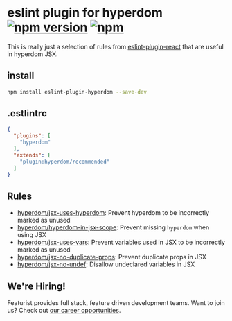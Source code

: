 # eslint plugin for hyperdom [![npm version](https://img.shields.io/npm/v/eslint-plugin-hyperdom.svg)](https://www.npmjs.com/package/eslint-plugin-hyperdom) [![npm](https://img.shields.io/npm/dm/eslint-plugin-hyperdom.svg)](https://www.npmjs.com/package/eslint-plugin-hyperdom)

This is really just a selection of rules from [eslint-plugin-react](https://github.com/yannickcr/eslint-plugin-react) that are useful in hyperdom JSX.

## install

```bash
npm install eslint-plugin-hyperdom --save-dev
```

## .estlintrc

```json
{
  "plugins": [
    "hyperdom"
  ],
  "extends": [
    "plugin:hyperdom/recommended"
  ]
}
```

## Rules

* [hyperdom/jsx-uses-hyperdom](https://github.com/yannickcr/eslint-plugin-react/blob/master/docs/rules/jsx-uses-react.md): Prevent hyperdom to be incorrectly marked as unused
* [hyperdom/hyperdom-in-jsx-scope](https://github.com/yannickcr/eslint-plugin-react/blob/master/docs/rules/react-in-jsx-scope.md): Prevent missing `hyperdom` when using JSX
* [hyperdom/jsx-uses-vars](https://github.com/yannickcr/eslint-plugin-react/blob/master/docs/rules/jsx-uses-vars.md): Prevent variables used in JSX to be incorrectly marked as unused
* [hyperdom/jsx-no-duplicate-props](https://github.com/yannickcr/eslint-plugin-react/blob/master/docs/rules/jsx-no-duplicate-props.md): Prevent duplicate props in JSX
* [hyperdom/jsx-no-undef](https://github.com/yannickcr/eslint-plugin-react/blob/master/docs/rules/jsx-no-undef.md): Disallow undeclared variables in JSX

## We're Hiring!
Featurist provides full stack, feature driven development teams. Want to join us? Check out [our career opportunities](https://www.featurist.co.uk/careers/).

